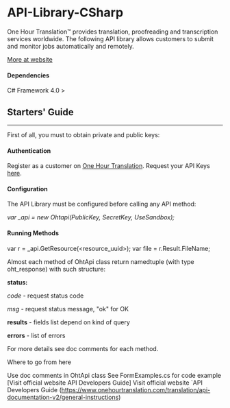 # API-Library-CSharp
One Hour Translation™ provides translation, proofreading and transcription services worldwide. The following API library allows customers to submit and monitor jobs automatically and remotely.

[More at website](https://www.onehourtranslation.com/translation/about-us>)

#### Dependencies
C# Framework 4.0 >

## Starters' Guide ##
---------------
First of all, you must to obtain private and public keys:
#### Authentication 
Register as a customer on [One Hour Translation](http://www.onehourtranslation.com/auth/register).
Request your API Keys [here](http://www.onehourtranslation.com/profile/apiKeys).

#### Configuration ####
The API Library must be configured before calling any API method:

  *var _api = new Ohtapi(PublicKey, SecretKey, UseSandbox);*

#### Running Methods ####

 var r = _api.GetResource(<resource_uuid>);
 var file = r.Result.FileName;

Almost each method of OhtApi class return namedtuple (with type oht_response) with such structure:

**status:**

*code* - request status code

*msg* - request status message, "ok" for OK

**results** - fields list depend on kind of query

**errors** - list of errors

For more details see doc comments for each method.


Where to go from here

Use doc comments in OhtApi class
See FormExamples.cs for code example
[Visit official website API Developers Guide] Visit official website `API Developers Guide (https://www.onehourtranslation.com/translation/api-documentation-v2/general-instructions)
